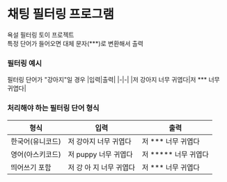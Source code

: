 # 채팅 필터링 프로그램
욕설 필터링 토이 프로젝트  
특정 단어가 들어오면 대체 문자(***)로 변환해서 출력  

### 필터링 예시
필터링 단어가 "강아지"일 경우
|입력|출력|
|-|-|
|저 강아지 너무 귀엽다|저 *** 너무 귀엽다|

### 처리해야 하는 필터링 단어 형식
|형식|입력|출력|
|-|-|-|
|한국어(유니코드)|저 강아지 너무 귀엽다|저 *** 너무 귀엽다|
|영어(아스키코드)|저 puppy 너무 귀엽다|저 ***** 너무 귀엽다|
|띄어쓰기 포함|저 강 아  지 너무 귀엽다|저 *** 너무 귀엽다|
